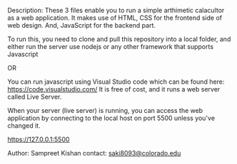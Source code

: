 Description: These 3 files enable you to run a simple arthimetic calacultor as a web application. 
It makes use of HTML, CSS for the frontend side of web design. And, JavaScript for the backend part. 

To run this, you need to clone and pull this repository into a local folder, and either run the server use nodejs or any other framework that supports Javascript

OR

You can run javascript using Visual Studio code which can be found here: https://code.visualstudio.com/
It is free of cost, and it runs a web server called Live Server.

When your server (live server) is running, you can access the web application by connecting to the local host on port 5500 unless you've changed it.


https://127.0.0.1:5500

Author: Sampreet Kishan
contact: saki8093@colorado.edu
